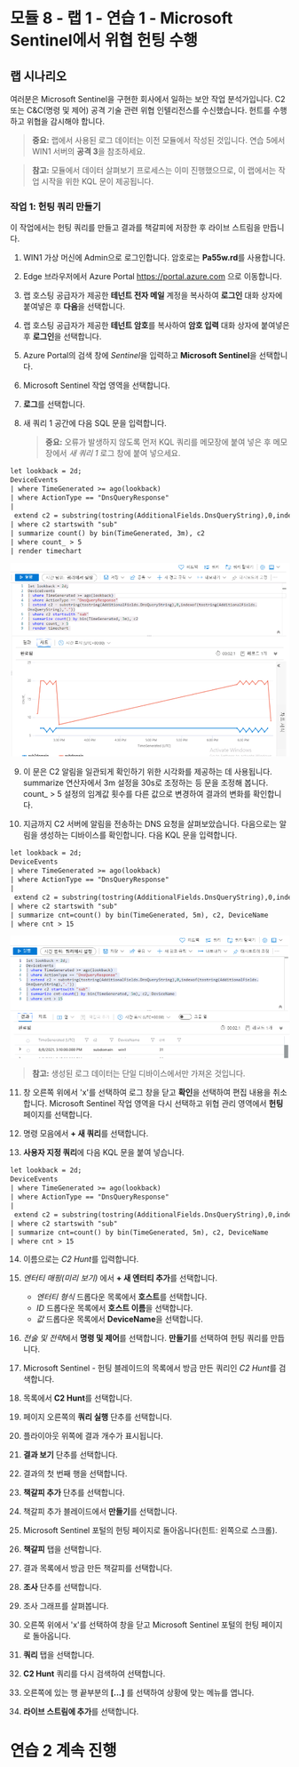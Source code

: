 ﻿---
lab:
    title: '연습 1 - Microsoft Sentinel에서 위협 헌팅 수행'
    module: '모듈 8 - Microsoft Sentinel에서 위협 헌팅 수행'
---

# 모듈 8 - 랩 1 - 연습 1 - Microsoft Sentinel에서 위협 헌팅 수행

## 랩 시나리오

여러분은 Microsoft Sentinel을 구현한 회사에서 일하는 보안 작업 분석가입니다. C2 또는 C&C(명령 및 제어) 공격 기술 관련 위협 인텔리전스를 수신했습니다.  헌트를 수행하고 위협을 감시해야 합니다.

>**중요:** 랩에서 사용된 로그 데이터는 이전 모듈에서 작성된 것입니다. 연습 5에서 WIN1 서버의 **공격 3**을 참조하세요.

>**참고:**  모듈에서 데이터 살펴보기 프로세스는 이미 진행했으므로, 이 랩에서는 작업 시작을 위한 KQL 문이 제공됩니다.  


### 작업 1: 헌팅 쿼리 만들기

이 작업에서는 헌팅 쿼리를 만들고 결과를 책갈피에 저장한 후 라이브 스트림을 만듭니다.

1. WIN1 가상 머신에 Admin으로 로그인합니다. 암호로는 **Pa55w.rd**를 사용합니다.  

2. Edge 브라우저에서 Azure Portal https://portal.azure.com 으로 이동합니다.

3. 랩 호스팅 공급자가 제공한 **테넌트 전자 메일** 계정을 복사하여 **로그인** 대화 상자에 붙여넣은 후 **다음**을 선택합니다.

4. 랩 호스팅 공급자가 제공한 **테넌트 암호**를 복사하여 **암호 입력** 대화 상자에 붙여넣은 후 **로그인**을 선택합니다.

5. Azure Portal의 검색 창에 *Sentinel*을 입력하고 **Microsoft Sentinel**을 선택합니다.

6. Microsoft Sentinel 작업 영역을 선택합니다.

7. **로그**를 선택합니다. 

8. 새 쿼리 1 공간에 다음 SQL 문을 입력합니다.

   >**중요:** 오류가 발생하지 않도록 먼저 KQL 쿼리를 메모장에 붙여 넣은 후 메모장에서 *새 쿼리 1* 로그 창에 붙여 넣으세요.

```KQL
let lookback = 2d;
DeviceEvents
| where TimeGenerated >= ago(lookback) 
| where ActionType == "DnsQueryResponse"
| extend c2 = substring(tostring(AdditionalFields.DnsQueryString),0,indexof(tostring(AdditionalFields.DnsQueryString),"."))
| where c2 startswith "sub"
| summarize count() by bin(TimeGenerated, 3m), c2
| where count_ > 5
| render timechart 
```

   ![스크린샷](../Media/SC200_hunting1.png)

9. 이 문은 C2 알림을 일관되게 확인하기 위한 시각화를 제공하는 데 사용됩니다. summarize 연산자에서 3m 설정을 30s로 조정하는 등 문을 조정해 봅니다. count_ > 5 설정의 임계값 횟수를 다른 값으로 변경하여 결과의 변화를 확인합니다.

10. 지금까지 C2 서버에 알림을 전송하는 DNS 요청을 살펴보았습니다.  다음으로는 알림을 생성하는 디바이스를 확인합니다.  다음 KQL 문을 입력합니다.

```KQL
let lookback = 2d;
DeviceEvents
| where TimeGenerated >= ago(lookback) 
| where ActionType == "DnsQueryResponse"
| extend c2 = substring(tostring(AdditionalFields.DnsQueryString),0,indexof(tostring(AdditionalFields.DnsQueryString),"."))
| where c2 startswith "sub"
| summarize cnt=count() by bin(TimeGenerated, 5m), c2, DeviceName
| where cnt > 15
```

   ![스크린샷](../Media/SC200_hunting2.png)

   >**참고:** 생성된 로그 데이터는 단일 디바이스에서만 가져온 것입니다.

11. 창 오른쪽 위에서 'x'를 선택하여 로그 창을 닫고 **확인**을 선택하여 편집 내용을 취소합니다. Microsoft Sentinel 작업 영역을 다시 선택하고 위협 관리 영역에서 **헌팅** 페이지를 선택합니다.

12. 명령 모음에서 **+ 새 쿼리**를 선택합니다.

13. **사용자 지정 쿼리**에 다음 KQL 문을 붙여 넣습니다.

```KQL
let lookback = 2d;
DeviceEvents
| where TimeGenerated >= ago(lookback) 
| where ActionType == "DnsQueryResponse"
| extend c2 = substring(tostring(AdditionalFields.DnsQueryString),0,indexof(tostring(AdditionalFields.DnsQueryString),"."))
| where c2 startswith "sub"
| summarize cnt=count() by bin(TimeGenerated, 5m), c2, DeviceName
| where cnt > 15
```

14. 이름으로는 *C2 Hunt*를 입력합니다.

15. *엔터티 매핑(미리 보기)* 에서 **+ 새 엔터티 추가**를 선택합니다.

    - *엔터티 형식* 드롭다운 목록에서 **호스트**를 선택합니다.
    - *ID* 드롭다운 목록에서 **호스트 이름**을 선택합니다.
    - *값* 드롭다운 목록에서 **DeviceName**을 선택합니다.

16. *전술 및 전략*에서 **명령 및 제어**를 선택합니다. **만들기**를 선택하여 헌팅 쿼리를 만듭니다.

17. Microsoft Sentinel - 헌팅 블레이드의 목록에서 방금 만든 쿼리인 *C2 Hunt*를 검색합니다.

18. 목록에서 **C2 Hunt**를 선택합니다.

19. 페이지 오른쪽의 **쿼리 실행** 단추를 선택합니다.

20. 플라이아웃 위쪽에 결과 개수가 표시됩니다.

21. **결과 보기** 단추를 선택합니다.

22. 결과의 첫 번째 행을 선택합니다. 

23. **책갈피 추가** 단추를 선택합니다.

24. 책갈피 추가 블레이드에서 **만들기**를 선택합니다.

25. Microsoft Sentinel 포털의 헌팅 페이지로 돌아옵니다(힌트: 왼쪽으로 스크롤).

26. **책갈피** 탭을 선택합니다.

27. 결과 목록에서 방금 만든 책갈피를 선택합니다.

28. **조사** 단추를 선택합니다.

29. 조사 그래프를 살펴봅니다.

30. 오른쪽 위에서 'x'를 선택하여 창을 닫고 Microsoft Sentinel 포털의 헌팅 페이지로 돌아옵니다.

31. **쿼리** 탭을 선택합니다.

32. **C2 Hunt** 쿼리를 다시 검색하여 선택합니다.

33. 오른쪽에 있는 행 끝부분의 **[...]** 를 선택하여 상황에 맞는 메뉴를 엽니다.

34. **라이브 스트림에 추가**를 선택합니다.

# 연습 2 계속 진행
